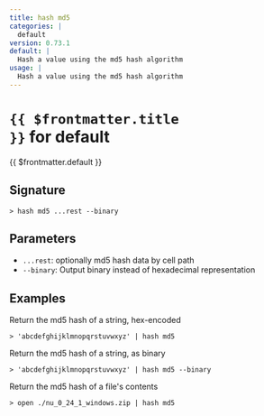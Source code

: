 ```yaml
---
title: hash md5
categories: |
  default
version: 0.73.1
default: |
  Hash a value using the md5 hash algorithm
usage: |
  Hash a value using the md5 hash algorithm
---
```


# <code>{{ $frontmatter.title }}</code> for default

<div class='command-title'>{{ $frontmatter.default }}</div>

## Signature

```> hash md5 ...rest --binary```

## Parameters

 -  `...rest`: optionally md5 hash data by cell path
 -  `--binary`: Output binary instead of hexadecimal representation

## Examples

Return the md5 hash of a string, hex-encoded
```shell
> 'abcdefghijklmnopqrstuvwxyz' | hash md5
```

Return the md5 hash of a string, as binary
```shell
> 'abcdefghijklmnopqrstuvwxyz' | hash md5 --binary
```

Return the md5 hash of a file's contents
```shell
> open ./nu_0_24_1_windows.zip | hash md5
```
